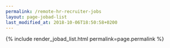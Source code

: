 ```yaml
---
permalink: /remote-hr-recruiter-jobs
layout: page-jobad-list
last_modified_at: 2018-10-06T18:50:58+0200
---
```

{% include render_jobad_list.html permalink=page.permalink %}
